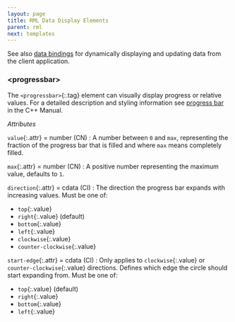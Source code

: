 ```yaml
---
layout: page
title: RML Data Display Elements
parent: rml
next: templates
---
```


See also [data bindings](../data_bindings.html) for dynamically displaying and updating data from the client application.

### \<progressbar\>

The `<progressbar>`{:.tag} element can visually display progress or relative values. For a detailed description and styling information see [progress bar]({{"pages/cpp_manual/element_packages/progress_bar.html"|relative_url}}) in the C++ Manual.

_Attributes_

`value`{:.attr} = number (CN)
: A number between `0` and `max`, representing the fraction of the progress bar that is filled and where `max` means completely filled.

`max`{:.attr} = number (CN)
: A positive number representing the maximum value, defaults to `1`.

`direction`{:.attr} = cdata (CI)
: The direction the progress bar expands with increasing values. Must be one of:
* `top`{:.value}
* `right`{:.value} (default)
* `bottom`{:.value}
* `left`{:.value}
* `clockwise`{:.value}
* `counter-clockwise`{:.value}

`start-edge`{:.attr} = cdata (CI)
: Only applies to `clockwise`{:.value} or `counter-clockwise`{:.value} directions. Defines which edge the
circle should start expanding from. Must be one of:
* `top`{:.value} (default)
* `right`{:.value}
* `bottom`{:.value}
* `left`{:.value}
